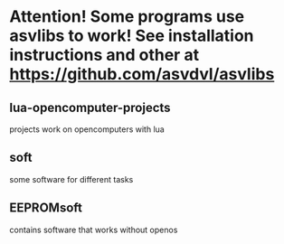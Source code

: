 # Attention! Some programs use asvlibs to work! See installation instructions and other at https://github.com/asvdvl/asvlibs

## lua-opencomputer-projects
projects work on opencomputers with lua

## soft
some software for different tasks

## EEPROMsoft
contains software that works without openos